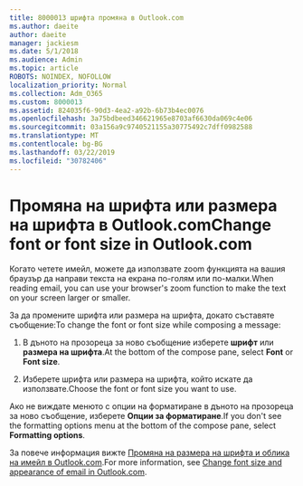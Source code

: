 ```yaml
---
title: 8000013 шрифта промяна в Outlook.com
ms.author: daeite
author: daeite
manager: jackiesm
ms.date: 5/1/2018
ms.audience: Admin
ms.topic: article
ROBOTS: NOINDEX, NOFOLLOW
localization_priority: Normal
ms.collection: Adm_O365
ms.custom: 8000013
ms.assetid: 824035f6-90d3-4ea2-a92b-6b73b4ec0076
ms.openlocfilehash: 3a75bdbeed346621965e8703af6630da069c4e06
ms.sourcegitcommit: 03a156a9c9740521155a30775492c7dff0982588
ms.translationtype: MT
ms.contentlocale: bg-BG
ms.lasthandoff: 03/22/2019
ms.locfileid: "30782406"
---
```

# <a name="change-font-or-font-size-in-outlookcom"></a><span data-ttu-id="34bf2-102">Промяна на шрифта или размера на шрифта в Outlook.com</span><span class="sxs-lookup"><span data-stu-id="34bf2-102">Change font or font size in Outlook.com</span></span>

<span data-ttu-id="34bf2-103">Когато четете имейл, можете да използвате zoom функцията на вашия браузър да направи текста на екрана по-голям или по-малки.</span><span class="sxs-lookup"><span data-stu-id="34bf2-103">When reading email, you can use your browser's zoom function to make the text on your screen larger or smaller.</span></span>
  
<span data-ttu-id="34bf2-104">За да промените шрифта или размера на шрифта, докато съставяте съобщение:</span><span class="sxs-lookup"><span data-stu-id="34bf2-104">To change the font or font size while composing a message:</span></span>
  
1. <span data-ttu-id="34bf2-105">В дъното на прозореца за ново съобщение изберете **шрифт** или **размера на шрифта**.</span><span class="sxs-lookup"><span data-stu-id="34bf2-105">At the bottom of the compose pane, select **Font** or **Font size**.</span></span>
    
2. <span data-ttu-id="34bf2-106">Изберете шрифта или размера на шрифта, който искате да използвате.</span><span class="sxs-lookup"><span data-stu-id="34bf2-106">Choose the font or font size you want to use.</span></span>
    
<span data-ttu-id="34bf2-107">Ако не виждате менюто с опции на форматиране в дъното на прозореца за ново съобщение, изберете **Опции за форматиране**.</span><span class="sxs-lookup"><span data-stu-id="34bf2-107">If you don't see the formatting options menu at the bottom of the compose pane, select **Formatting options**.</span></span>
  
<span data-ttu-id="34bf2-108">За повече информация вижте [Промяна на размера на шрифта и облика на имейл в Outlook.com](https://go.microsoft.com/fwlink/p/?linkid=873130).</span><span class="sxs-lookup"><span data-stu-id="34bf2-108">For more information, see [Change font size and appearance of email in Outlook.com](https://go.microsoft.com/fwlink/p/?linkid=873130).</span></span>
  

